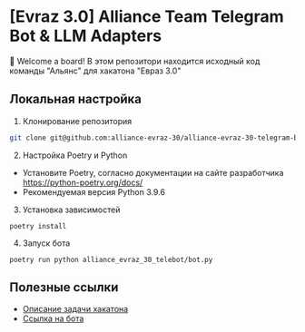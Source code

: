 # [Evraz 3.0] Alliance Team Telegram Bot & LLM Adapters

👋 Welcome a board! В этом репозитори находится исходный код команды "Альянс" для хакатона "Евраз 3.0"

## Локальная настройка

1. Клонирование репозитория
```bash
git clone git@github.com:alliance-evraz-30/alliance-evraz-30-telegram-bot-llm-adapters.git
```

2. Настройка Poetry и Python
- Установите Poetry, согласно документации на сайте разработчика https://python-poetry.org/docs/
- Рекомендуемая версия Python 3.9.6

3. Установка зависимостей
```
poetry install
```

4. Запуск бота
```
poetry run python alliance_evraz_30_telebot/bot.py
```

## Полезные ссылки
- [Описание задачи хакатона](https://buildin.ai/phystech_gensis/share/f93cf849-5ffa-4fa9-b5ef-f9f8c0f3e1fe?code=2VZLPR)
- [Ссылка на бота](https://t.me/alliance_team_evraz_30_bot)
